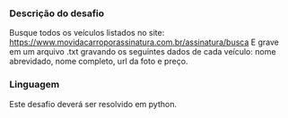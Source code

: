 ### Descrição do desafio
Busque todos os veículos listados no site: https://www.movidacarroporassinatura.com.br/assinatura/busca
E grave em um arquivo .txt gravando os seguintes dados de cada veículo: nome abrevidado, nome completo, url da foto e preço.

### Linguagem
Este desafio deverá ser resolvido em python.
